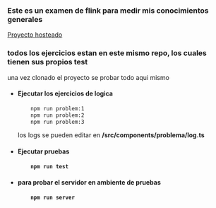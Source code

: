 ### Este es un examen de flink para medir mis conocimientos generales

<a target="_blank" href="https://secret-brook-99851.herokuapp.com/">Proyecto hosteado</a>


<h3>todos los ejercicios estan en este mismo repo, los cuales tienen sus propios test</h3>
<p>una vez clonado el proyecto se probar todo aqui mismo</p>

<ul>

<li>
  <div>
  
<h4>Ejecutar los ejercicios de logica</h4>

```bash
	npm run problem:1
	npm run problem:2
	npm run problem:3
```
<p>los logs se pueden editar en <strong>/src/components/problema/log.ts<strong> </p>
</div>
</li>
<li>
  <div>
<h4>Ejecutar pruebas</h4>

```bash
	npm run test
```
</div>
</li>
<li>
  <div>
<h4>para probar el servidor en ambiente de pruebas</h4>

```bash
	npm run server
```
</div>
</li>

</ul>
